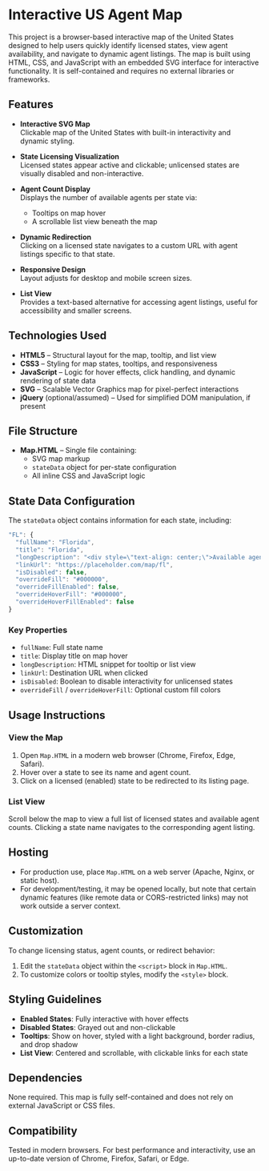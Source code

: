 # Interactive US Agent Map

This project is a browser-based interactive map of the United States designed to help users quickly identify licensed states, view agent availability, and navigate to dynamic agent listings. The map is built using HTML, CSS, and JavaScript with an embedded SVG interface for interactive functionality. It is self-contained and requires no external libraries or frameworks.

## Features

- **Interactive SVG Map**  
  Clickable map of the United States with built-in interactivity and dynamic styling.

- **State Licensing Visualization**  
  Licensed states appear active and clickable; unlicensed states are visually disabled and non-interactive.

- **Agent Count Display**  
  Displays the number of available agents per state via:
  - Tooltips on map hover
  - A scrollable list view beneath the map

- **Dynamic Redirection**  
  Clicking on a licensed state navigates to a custom URL with agent listings specific to that state.

- **Responsive Design**  
  Layout adjusts for desktop and mobile screen sizes.

- **List View**  
  Provides a text-based alternative for accessing agent listings, useful for accessibility and smaller screens.

## Technologies Used

- **HTML5** – Structural layout for the map, tooltip, and list view
- **CSS3** – Styling for map states, tooltips, and responsiveness
- **JavaScript** – Logic for hover effects, click handling, and dynamic rendering of state data
- **SVG** – Scalable Vector Graphics map for pixel-perfect interactions
- **jQuery** (optional/assumed) – Used for simplified DOM manipulation, if present

## File Structure

- **Map.HTML** – Single file containing:
  - SVG map markup
  - `stateData` object for per-state configuration
  - All inline CSS and JavaScript logic

## State Data Configuration

The `stateData` object contains information for each state, including:

```javascript
"FL": {
  "fullName": "Florida",
  "title": "Florida",
  "longDescription": "<div style=\"text-align: center;\">Available agents: 6</div>",
  "linkUrl": "https://placeholder.com/map/fl",
  "isDisabled": false,
  "overrideFill": "#000000",
  "overrideFillEnabled": false,
  "overrideHoverFill": "#000000",
  "overrideHoverFillEnabled": false
}
```

### Key Properties

- `fullName`: Full state name
- `title`: Display title on map hover
- `longDescription`: HTML snippet for tooltip or list view
- `linkUrl`: Destination URL when clicked
- `isDisabled`: Boolean to disable interactivity for unlicensed states
- `overrideFill` / `overrideHoverFill`: Optional custom fill colors

## Usage Instructions

### View the Map

1. Open `Map.HTML` in a modern web browser (Chrome, Firefox, Edge, Safari).
2. Hover over a state to see its name and agent count.
3. Click on a licensed (enabled) state to be redirected to its listing page.

### List View

Scroll below the map to view a full list of licensed states and available agent counts. Clicking a state name navigates to the corresponding agent listing.

## Hosting

- For production use, place `Map.HTML` on a web server (Apache, Nginx, or static host).
- For development/testing, it may be opened locally, but note that certain dynamic features (like remote data or CORS-restricted links) may not work outside a server context.

## Customization

To change licensing status, agent counts, or redirect behavior:

1. Edit the `stateData` object within the `<script>` block in `Map.HTML`.
2. To customize colors or tooltip styles, modify the `<style>` block.

## Styling Guidelines

- **Enabled States**: Fully interactive with hover effects
- **Disabled States**: Grayed out and non-clickable
- **Tooltips**: Show on hover, styled with a light background, border radius, and drop shadow
- **List View**: Centered and scrollable, with clickable links for each state

## Dependencies

None required. This map is fully self-contained and does not rely on external JavaScript or CSS files.

## Compatibility

Tested in modern browsers. For best performance and interactivity, use an up-to-date version of Chrome, Firefox, Safari, or Edge.
